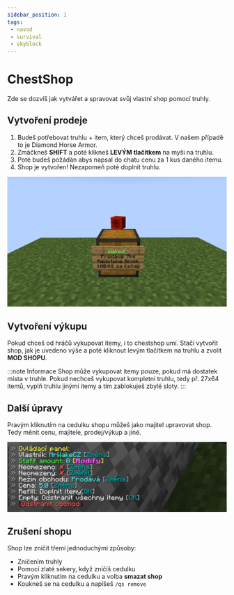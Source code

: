 ```yaml
---
sidebar_position: 1
tags:
 - navod
 - survival
 - skyblock
---
```


# ChestShop
Zde se dozvíš jak vytvářet a spravovat svůj vlastní shop pomocí truhly.

## Vytvoření prodeje
1. Budeš potřebovat truhlu + item, který chceš prodávat. V našem případě to je Diamond Horse Armor.
2. Zmáčkneš **SHIFT** a poté klikneš **LEVÝM tlačítkem** na myši na truhlu.
3. Poté budeš požádán abys napsal do chatu cenu za 1 kus daného itemu.
4. Shop je vytvořen! Nezapomeň poté doplnit truhlu.

![](./../../assets/chestshop-1.png)

## Vytvoření výkupu
Pokud chceš od hráčů vykupovat itemy, i to chestshop umí. Stačí vytvořit shop, jak je uvedeno výše a poté kliknout
levým tlačítkem na truhlu a zvolit **MOD SHOPU**.

:::note Informace
Shop může vykupovat itemy pouze, pokud má dostatek místa v truhle. Pokud nechceš vykupovat kompletní truhlu, tedy př. 27x64 itemů, vyplň truhlu jinými itemy a tím zablokuješ zbylé sloty.
:::

## Další úpravy
Pravým kliknutím na cedulku shopu můžeš jako majitel upravovat shop. Tedy měnit cenu, majitele, prodej/výkup a jiné.

![](./../../assets/chestshop-info.png)

## Zrušení shopu
Shop lze zníčit třemi jednoduchými způsoby:
- Zníčením truhly
- Pomocí zlaté sekery, když zníčíš cedulku
- Pravým kliknutím na cedulku a volba **smazat shop**
- Koukneš se na cedulku a napíšeš `/qs remove`